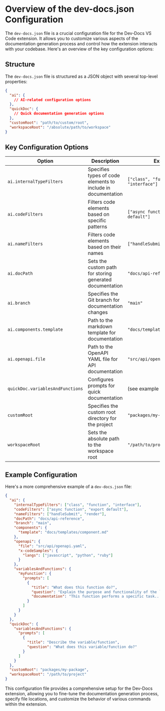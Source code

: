 

  # Overview of the dev-docs.json Configuration

The `dev-docs.json` file is a crucial configuration file for the Dev-Docs VS Code extension. It allows you to customize various aspects of the documentation generation process and control how the extension interacts with your codebase. Here's an overview of the key configuration options:

## Structure

The `dev-docs.json` file is structured as a JSON object with several top-level properties:

```json
{
  "ai": {
    // AI-related configuration options
  },
  "quickDoc": {
    // Quick documentation generation options
  },
  "customRoot": "path/to/custom/root",
  "workspaceRoot": "/absolute/path/to/workspace"
}
```

## Key Configuration Options

| Option | Description | Example |
|--------|-------------|---------|
| `ai.internalTypeFilters` | Specifies types of code elements to include in documentation | `["class", "function", "interface"]` |
| `ai.codeFilters` | Filters code elements based on specific patterns | `["async function", "export default"]` |
| `ai.nameFilters` | Filters code elements based on their names | `["handleSubmit", "render"]` |
| `ai.docPath` | Sets the custom path for storing generated documentation | `"docs/api-reference"` |
| `ai.branch` | Specifies the Git branch for documentation changes | `"main"` |
| `ai.components.template` | Path to the markdown template for documentation | `"docs/templates/component.md"` |
| `ai.openapi.file` | Path to the OpenAPI YAML file for API documentation | `"src/api/openapi.yaml"` |
| `quickDoc.variablesAndFunctions` | Configures prompts for quick documentation | (see example below) |
| `customRoot` | Specifies the custom root directory for the project | `"packages/my-package"` |
| `workspaceRoot` | Sets the absolute path to the workspace root | `"/path/to/project"` |

## Example Configuration

Here's a more comprehensive example of a `dev-docs.json` file:

```json
{
  "ai": {
    "internalTypeFilters": ["class", "function", "interface"],
    "codeFilters": ["async function", "export default"],
    "nameFilters": ["handleSubmit", "render"],
    "docPath": "docs/api-reference",
    "branch": "main",
    "components": {
      "template": "docs/templates/component.md"
    },
    "openapi": {
      "file": "src/api/openapi.yaml",
      "x-codeSamples": {
        "langs": ["javascript", "python", "ruby"]
      }
    },
    "variablesAndFunctions": {
      "myFunction": {
        "prompts": [
          {
            "title": "What does this function do?",
            "question": "Explain the purpose and functionality of the `myFunction` function.",
            "documentation": "This function performs a specific task..."
          }
        ]
      }
    }
  },
  "quickDoc": {
    "variablesAndFunctions": {
      "prompts": [
        {
          "title": "Describe the variable/function",
          "question": "What does this variable/function do?"
        }
      ]
    }
  },
  "customRoot": "packages/my-package",
  "workspaceRoot": "/path/to/project"
}
```

This configuration file provides a comprehensive setup for the Dev-Docs extension, allowing you to fine-tune the documentation generation process, specify file locations, and customize the behavior of various commands within the extension.

  